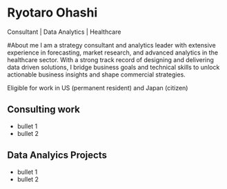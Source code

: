 # Ryotaro Ohashi
Consultant | Data Analytics | Healthcare

#About me
I am a strategy consultant and analytics leader with extensive experience in forecasting, market research, and advanced analytics in the healthcare sector. With a strong track record of designing and delivering data driven solutions, I bridge business goals and technical skills to unlock actionable business insights and shape commercial strategies.

Eligible for work in US (permanent resident) and Japan (citizen)

## Consulting work
- bullet 1
- bullet 2

## Data Analyics Projects
- bullet 1
- bullet 2
